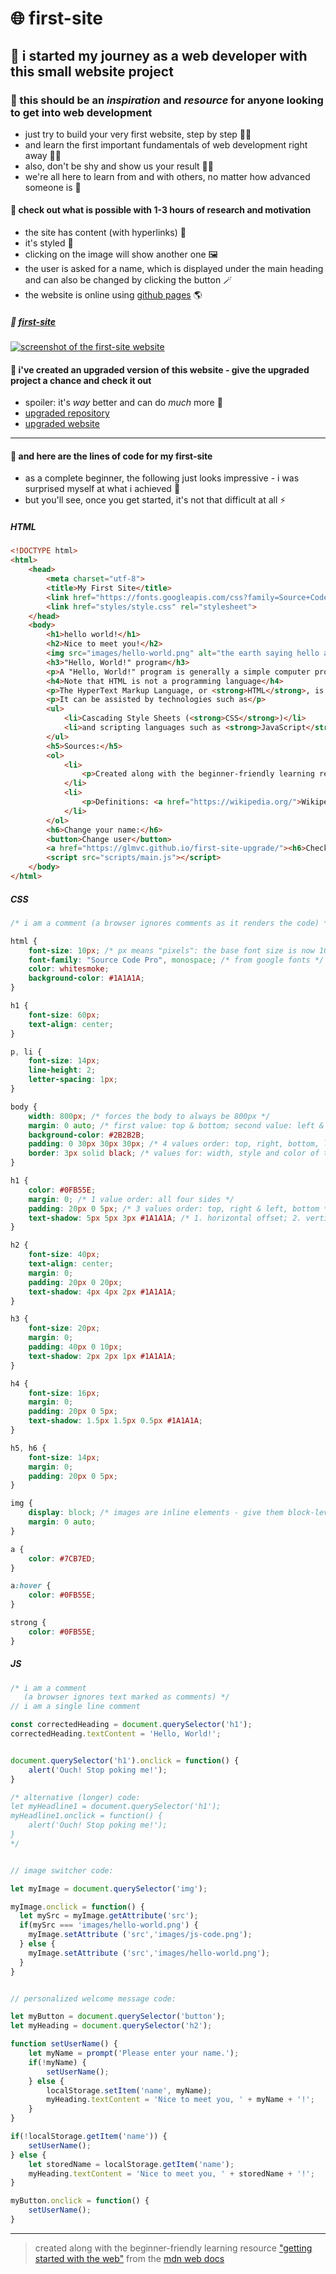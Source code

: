 # 🌐 first-site

## 🚀 i started my journey as a web developer with this small website project

### 🌱 this should be an *inspiration* and *resource* for anyone looking to get into web development

- just try to build your very first website, step by step 👷‍♀️
- and learn the first important fundamentals of web development right away 🧑‍🔬
- also, don't be shy and show us your result 👨‍💻
- we're all here to learn from and with others, no matter how advanced someone is 🐣

#### 👀 check out what is possible with 1-3 hours of research and motivation

- the site has content (with hyperlinks) 📰
- it's styled 🎨
- clicking on the image will show another one 🖼️
- the user is asked for a name, which is displayed under the main heading and can also be changed by clicking the button 🪄
- the website is online using [github pages](https://pages.github.com/ "github pages website") 🌎

##### 🔗 [first-site](https://glmvc.github.io/first-site/ "first-site website")

[![screenshot of the first-site website](first-site-screenshot.png "first-site website")](https://glmvc.github.io/first-site/)

#### 🔮 i've created an **upgraded version** of this website - give the upgraded project a chance and check it out

- spoiler: it's *way* better and can do *much* more 🦾
- [upgraded repository](https://github.com/glmvc/first-site-upgrade "first-site-upgrade github repository")
- [upgraded website](https://glmvc.github.io/first-site-upgrade/ "first-site-upgrade website")

---

#### 👾 and here are the lines of code for my first-site

- as a complete beginner, the following just looks impressive - i was surprised myself at what i achieved 🤩
- but you'll see, once you get started, it's not that difficult at all ⚡️

##### HTML

``` html
<!DOCTYPE html>
<html>
    <head>
        <meta charset="utf-8">
        <title>My First Site</title>
        <link href="https://fonts.googleapis.com/css?family=Source+Code+Pro" rel="stylesheet">
        <link href="styles/style.css" rel="stylesheet">
    </head>
    <body>
        <h1>hello world!</h1>
        <h2>Nice to meet you!</h2>
        <img src="images/hello-world.png" alt="the earth saying hello and the moon">
        <h3>"Hello, World!" program</h3>
        <p>A "Hello, World!" program is generally a simple computer program that outputs (or displays) to the screen (often the console) a message similar to "Hello, World!" while ignoring any user input. A small piece of code in most general-purpose programming languages, this program is used to illustrate a language's basic syntax. A "Hello, World!" program is often the first written by a student of a new programming language, but such a program can also be used as a sanity check to ensure that the computer software intended to compile or run source code is correctly installed, and that its operator understands how to use it.</p>
        <h4>Note that HTML is not a programming language</h4>
        <p>The HyperText Markup Language, or <strong>HTML</strong>, is the standard markup language for documents designed to be displayed in a web browser.</p>
        <p>It can be assisted by technologies such as</p>
        <ul>
            <li>Cascading Style Sheets (<strong>CSS</strong>)</li>
            <li>and scripting languages such as <strong>JavaScript</strong>.</li>
        </ul>
        <h5>Sources:</h5>
        <ol>
            <li>
                <p>Created along with the beginner-friendly learning resource <a href="https://developer.mozilla.org/en-US/docs/Learn/Getting_started_with_the_web">"Getting started with the Web"</a> from the <a href="https://developer.mozilla.org/en-US/">MDN Web Docs</a>.</p>
            </li>
            <li>
                <p>Definitions: <a href="https://wikipedia.org/">Wikipedia</a></p>
            </li>
        </ol>
        <h6>Change your name:</h6>
        <button>Change user</button>
        <a href="https://glmvc.github.io/first-site-upgrade/"><h6>Check out the upgraded version of this site!</h6></a>
        <script src="scripts/main.js"></script>
    </body>
</html>

```

##### CSS

```css
/* i am a comment (a browser ignores comments as it renders the code) */

html {
    font-size: 10px; /* px means "pixels": the base font size is now 10 pixels */
    font-family: "Source Code Pro", monospace; /* from google fonts */
    color: whitesmoke;
    background-color: #1A1A1A;
}

h1 {
    font-size: 60px;
    text-align: center;
}

p, li {
    font-size: 14px;
    line-height: 2;
    letter-spacing: 1px;
}

body {
    width: 800px; /* forces the body to always be 800px */
    margin: 0 auto; /* first value: top & bottom; second value: left & right (2 values order) */
    background-color: #2B2B2B;
    padding: 0 30px 30px 30px; /* 4 values order: top, right, bottom, left = clockwise (for margin the same logic) */
    border: 3px solid black; /* values for: width, style and color of the border */
}

h1 {
    color: #0FB55E;
    margin: 0; /* 1 value order: all four sides */
    padding: 20px 0 5px; /* 3 values order: top, right & left, bottom */
    text-shadow: 5px 5px 3px #1A1A1A; /* 1. horizontal offset; 2. vertical offset; 3. blur radius 4. color */
}

h2 {
    font-size: 40px;
    text-align: center;
    margin: 0;
    padding: 20px 0 20px;
    text-shadow: 4px 4px 2px #1A1A1A;
}

h3 {
    font-size: 20px;
    margin: 0;
    padding: 40px 0 10px;
    text-shadow: 2px 2px 1px #1A1A1A;
}

h4 {
    font-size: 16px;
    margin: 0;
    padding: 20px 0 5px;
    text-shadow: 1.5px 1.5px 0.5px #1A1A1A;
}

h5, h6 {
    font-size: 14px;
    margin: 0;
    padding: 20px 0 5px;
}

img {
    display: block; /* images are inline elements - give them block-level behavior to make the auto margin trick working */
    margin: 0 auto;
}

a {
    color: #7CB7ED;
}

a:hover {
    color: #0FB55E;
}

strong {
    color: #0FB55E;
}

```

##### JS

```javascript
/* i am a comment
   (a browser ignores text marked as comments) */
// i am a single line comment

const correctedHeading = document.querySelector('h1');
correctedHeading.textContent = 'Hello, World!';


document.querySelector('h1').onclick = function() {
    alert('Ouch! Stop poking me!');
}

/* alternative (longer) code:
let myHeadline1 = document.querySelector('h1');
myHeadline1.onclick = function() {
    alert('Ouch! Stop poking me!');
}
*/


// image switcher code:

let myImage = document.querySelector('img');

myImage.onclick = function() {
  let mySrc = myImage.getAttribute('src');
  if(mySrc === 'images/hello-world.png') {
    myImage.setAttribute ('src','images/js-code.png');
  } else {
    myImage.setAttribute ('src','images/hello-world.png');
  }
}


// personalized welcome message code:

let myButton = document.querySelector('button');
let myHeading = document.querySelector('h2');

function setUserName() {
    let myName = prompt('Please enter your name.');
    if(!myName) {
        setUserName();
    } else {
        localStorage.setItem('name', myName);
        myHeading.textContent = 'Nice to meet you, ' + myName + '!';
    }
}

if(!localStorage.getItem('name')) {
    setUserName();
} else {
    let storedName = localStorage.getItem('name');
    myHeading.textContent = 'Nice to meet you, ' + storedName + '!';
}

myButton.onclick = function() {
    setUserName();
}

```

---

> created along with the beginner-friendly learning resource ["getting started with the web"](https://developer.mozilla.org/en-US/docs/Learn/Getting_started_with_the_web "getting started with the web article on mdn") from the [mdn web docs](https://developer.mozilla.org/ "mdn web docs website")
